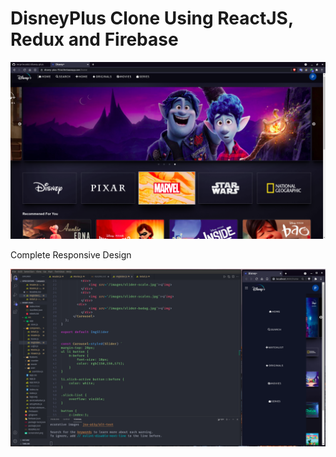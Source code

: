 # DisneyPlus Clone Using ReactJS, Redux and Firebase

![Screenshot](Screenshot.png)

Complete Responsive Design

![Screenshot](ScreenshotResponsive.png)
